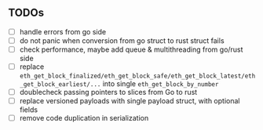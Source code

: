 ## TODOs

- [ ] handle errors from go side
- [ ] do not panic when conversion from go struct to rust struct fails
- [ ] check performance, maybe add queue & multithreading from go/rust side
- [ ] replace `eth_get_block_finalized/eth_get_block_safe/eth_get_block_latest/eth_get_block_earliest/...` into single `eth_get_block_by_number`
- [ ] doublecheck passing pointers to slices from Go to rust
- [ ] replace versioned payloads with single payload struct, with optional fields
- [ ] remove code duplication in serialization
